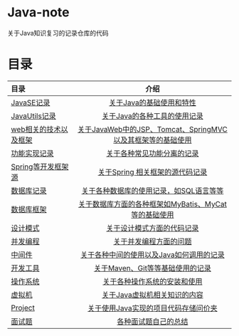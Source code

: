 # Java-note
关于Java知识复习的记录仓库的代码

# 目录

| 目录                       |                                 介绍                                 |
|:-------------------------|:------------------------------------------------------------------:|
| [JavaSE记录](JavaSE)       |                 [关于Java的基础使用和特性](JavaSE/JavaSE.md)                 |
| [JavaUtils记录](JavaUtils) |            [关于Java的各种工具的使用记录](JavaUtils%2FJavaUtils.md)            |
| [web相关的技术以及框架](JavaWeb)  | [关于JavaWeb中的JSP、Tomcat、SpringMVC以及其框架等的基础使用](JavaWeb%2FJavaWeb.md) |
| [功能实现记录](Function)       |              [关于各种常见功能分离的记录](Function%2FFunction.md)               |
| [Spring等开发框架源](Frame)    |              [关于Spring 相关框架的源代码记录](Frame%2FFrame.md)               |
| [数据库记录](DBUse)           |              [关于各种数据库的使用记录，如SQL语言等等](DBUse/DBUse.md)               |
| [数据库框架](DBFrame)         |      [关于数据库方面的各种框架如MyBatis、MyCat等的基础使用](DBFrame%2FDBFrame.md)      |
| [设计模式](DesignMode)       |            [关于设计模式方面的代码记录](DesignMode%2FDesignMode.md)             |
| [并发编程](Concurrent)       |             [关于并发编程方面的问题](Concurrent%2FConcurrent.md)              |
| [中间件](MiddleWare)        |        [关于各种中间的使用以及Java如何调用的记录](MiddleWare%2FMiddleWare.md)        |
| [开发工具](Tools)            |               [关于Maven、Git等等基础使用的记录](Tools/Tools.md)               |
| [操作系统](OS)               |                     [关于各种操作系统的安装和使用](OS/OS.md)                     |
| [虚拟机](Jvm)               |                   [关于Java虚拟机相关知识的内容](Jvm/Jvm.md)                   |
| [Project](Project)       |            [关于使用Java实现的项目代码存储问价夹](Project%2FProject.md)            |
| [面试题](FaceQA)            |                   [各种面试题自己的总结](FaceQA/FaceQA.md)                   |






